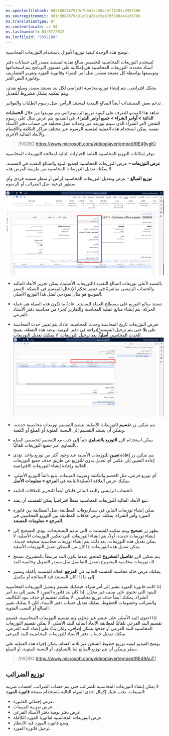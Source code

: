 ```yaml
---
ms.openlocfilehash: 00238021b7979cfb041ac58ac3ff8781c395f486
ms.sourcegitcommit: 8d1cd988b79d91c01a20ec5ed7df300c4416b76b
ms.translationtype: HT
ms.contentlocale: ar-SA
ms.lasthandoff: 03/07/2022
ms.locfileid: "8392208"
---
```

توضح هذه الوحدة كيفية توزيع الأموال باستخدام التوزيعات المحاسبية.

تُستخدم التوزيعات المحاسبية لتخصيص مبالغ نقدية لمستند مصدر إلى حسابات دفتر أستاذ محددة. التوزيعات المحاسبية هي إمكانية على مستوى البرنامج يتم استخدامها وتوسيعها بواسطة كل مستند مصدر، مثل أمر الشراء وفاتورة المورد وتقرير المصاريف وفاتورة النص الحر.
 
بشكل افتراضي، يتم إنشاء توزيع محاسبة افتراضي لكل بند مستند مصدر ومبلغ نقدي، ويتم تمكينه بشكل مشروط للتعديل.

تدعم بعض المستندات أيضاً المبالغ النقدية لمستند الرأس، مثل رسوم الطلبات والفواتير.

شاهد هذا الفيديو للتعرف على كيفية توزيع الرسوم التي يتم توزيعها من خلال **الحسابات الدائنة > أوامر الشراء > جميع أوامر الشراء**. في الفيديو، يتم عرض مثال على رسوم الشحن لأمر الشراء الذي سيتم توزيعه عبر وحدات عمل مختلفة في حساب دفتر الأستاذ نفسه. يمكن استخدام هذه العملية لتقسيم الرسوم عبر مختلف مراكز التكلفة والأقسام والأبعاد المالية الأخرى. 

 > [!VIDEO https://www.microsoft.com/videoplayer/embed/RE49vgK]  

توفر إمكانات التوزيع المحاسبية العامة الخيارات التالية لمعالجة التوزيعات المحاسبية. 

**عرض التوزيعات** – عرض التوزيعات المحاسبية لجميع البنود والمبالغ النقدية في المستند. لا يمكنك تعديل التوزيعات المحاسبية من طريقة العرض هذه.

**توزيع المبالغ** - عرض وتعديل التوزيعات المحاسبية لرأس أو سطر مستند فردي وأي سطور فرعية، مثل الضرائب أو الرسوم.


[ ![لقطة شاشة لأمر شراء Dynamics 365 Finance.](../media/distribute-lines.png) ](../media/distribute-lines.png#lightbox)

- بالنسبة لأعلى توزيعات المبالغ النقدية (التوزيعات الأصلية)، يمكن تحرير الأبعاد المالية والحساب الرئيسي مباشرةً في عنصر تحكم الإدخال المقسم في الشبكة. السعر الموسع هو مثال نموذجي لمثل هذا التوزيع الأصلي.

- تستند مبالغ التوزيع على مصطلح العملة للمستند. عادةً ما تكون هذه العملة هي عملة الحركة. يتم إنشاء مبالغ عملية المحاسبة والتقارير كجزء من محاسبة دفتر الأستاذ الفرعي.

- تعرض التوزيعات تاريخ المحاسبة وحدث المحاسبة. عادةً، يتم تعيين حدث المحاسبة على **بلا** حتى يتم ترحيل المستند/إدراجه في دفتر اليومية. وعند هذه النقطة، يصبح الحدث المحاسبي **أصلياً**. بعد ترحيل التوزيعات، لا يمكنك تعديل التوزيعات.
    [ ![لقطة شاشة لصفحة التوزيعات في Dynamics 365 Finance.](../media/distribute.png) ](../media/distribute.png#lightbox)

- يتم تمكين زر **تقسيم** للتوزيعات الأصلية. ينشئ التقسيم توزيعات محاسبية جديدة، ويمكن أن يستند التقسيم إلى النسبة المئوية أو المبلغ أو الكمية.

- يمكن استخدام الزر **التوزيع بالتساوي** جنباً إلى جنب مع التقسيم لتخصيص المبلغ بالتساوي عبر جميع التوزيعات تلقائيًا.

- يتم تمكين زر **إعادة تعيين** للتوزيعات الأصلية عند وجود أكثر من توزيع واحد. تؤدي إعادة التعيين إلى عكس أي تعديل يدوي للتوزيع عن طريق حذف جميع التوزيعات الحالية وإعادة إنشاء التوزيعات الافتراضية.

- أي توزيع فرعي، مثل الخصم والتكلفة وضريبة المبيعات، يتبع دائماً التوزيع الأصلي. يمكنك عرض العلاقة الأصلية/التابعة في **المرجع > معلومات الأصل**.

- الحساب الرئيسي والبعد المالي قابلان أيضاً للتحرير للعلاقات التابعة.

- تتبع الأبعاد المالية للتوزيعات المحاسبية نمطاً افتراضياً يمكن للمستند أن يمتد. 

- يمكن إنشاء توزيعات التباين في سيناريوهات المطابقة، مثل المطابقة بين فاتورة المورد وأمر الشراء. يمكنك عرض علاقات المطابقة بين التوزيع المحاسبي في **المرجع > معلومات المستند**.

- يظهر زر **تصحيح** ويتم تمكينه للمستندات التي تدعم التصحيحات. يؤدي التصحيح إلى إنشاء توزيعات جديدة. أولاً، يتم إنشاء التوزيعات التي تعكس التوزيعات الأصلية. لا يمكن تعديل هذه التوزيعات. بعد ذلك، يتم إنشاء توزيعات محاسبية صحيحة جديدة. يمكن تعديل هذه التوزيعات إذا كان من الممكن تعديل التوزيعات الأصلية.

- يتم تمكين الزر **تفاصيل المشروع** كملحق عندما يكون البند مرتبطاً بالمشروع. تسمح لك توزيعات محاسبة المشروع بتعديل التفاصيل مثل مصدر التمويل وخاصية البند.

- يمكنك عرض حالة محاسبة المستند الحالية في **المرجع** الحالة للمستند بأكمله وتشير إلى ما إذا كان المستند قيد المعالجة أو مكتمل.


إذا كانت فاتورة المورد تشير إلى أمر شراء، فيمكنك تقسيم وتعديل التوزيعات المحاسبية للبنود التي تحتوي على صنف غير مخزّن. إذا كان بند فاتورة المورد لا يشير إلى بند أمر الشراء، يمكنك أيضاً حذف توزيع محاسبي. لا يمكنك تقسيم أو حذف بنود التكاليف والضرائب وخصومات الخطوط. يمكنك تعديل حساب دفتر الأستاذ، لكن لا يمكنك تغيير المبالغ أو النسب المئوية.

إذا احتوى البند الأصلي على عنصر غير مخزّن وتم تقسيم التوزيعات المحاسبية، فسيتم تقسيم البند الفرعي تلقائيًا لمطابقة الأبعاد المالية للبند الأصلي. لا يمكن تقسيم التوزيعات المحاسبية للبند الفرعي أو حذفها بشكل إضافي، ولكن بناءً على إعداد البند الفرعي، يمكنك تعديل حساب دفتر الأستاذ للتوزيعات المحاسبية للبند الفرعي.

يوضح الفيديو كيفية توزيع خطوط الشحن عبر ثلاثة أقسام. يمكن إجراء هذه العملية على سطر ويمكن أن يتم توزيع المبالغ إما بالتساوي، أو النسبة المئوية، أو المبلغ. 
 
 > [!VIDEO https://www.microsoft.com/videoplayer/embed/RE49AuT] 

## <a name="distributing-taxes"></a>توزيع الضرائب 

لا يمكن إنشاء التوزيعات المحاسبية للضرائب حتى يتم حساب الضرائب. لحساب ضريبة المبيعات، يجب عليك إكمال إحدى المهام التالية باستخدام صفحة **فاتورة المورد**:

- عرض إجمالي الفاتورة.
- عرض ضريبة المبيعات.
- عرض دفتر يومية دفتر الأستاذ الفرعي.
- عرض التوزيعات المحاسبية لفاتورة المورد الكاملة.
- وضع فاتورة المورد قيد الانتظار.
- ترحيل فاتورة المورد.